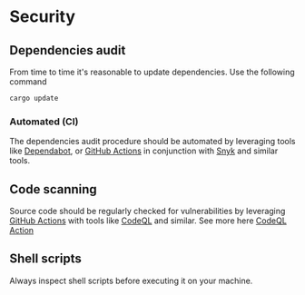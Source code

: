 # Security

## Dependencies audit

From time to time it's reasonable to update dependencies. Use the following command

```bash
cargo update
```

### Automated (CI)

The dependencies audit procedure should be automated by leveraging tools like [Dependabot](https://github.com/dependabot), or [GitHub Actions](https://github.com/features/actions) in conjunction with [Snyk](https://snyk.io/) and similar tools.

## Code scanning

Source code should be regularly checked for vulnerabilities by leveraging [GitHub Actions](https://github.com/features/actions) with tools like [CodeQL](https://codeql.github.com/) and similar. See more here [CodeQL Action](https://github.com/github/codeql-action)

## Shell scripts

Always inspect shell scripts before executing it on your machine.
